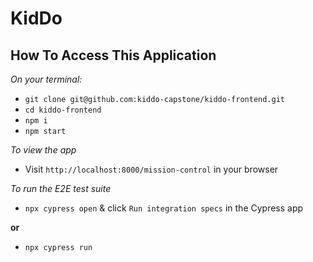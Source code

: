 # KidDo

## How To Access This Application

*On your terminal:*

+ `git clone git@github.com:kiddo-capstone/kiddo-frontend.git`
+ `cd kiddo-frontend`
+ `npm i`
+ `npm start`

*To view the app*
+ Visit `http://localhost:8000/mission-control` in your browser

*To run the E2E test suite*
+ `npx cypress open` & click `Run integration specs` in the Cypress app

**or**
+ `npx cypress run`

